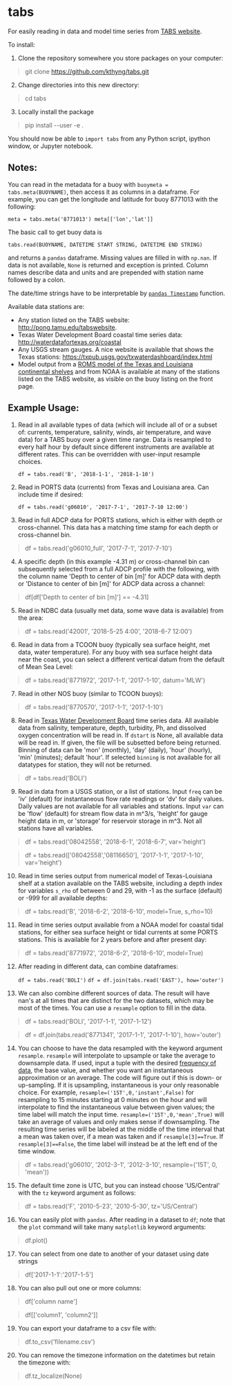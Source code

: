 # tabs
For easily reading in data and model time series from [TABS website](http://pong.tamu.edu/tabswebsite).

To install:
1. Clone the repository somewhere you store packages on your computer:
> git clone https://github.com/kthyng/tabs.git
2. Change directories into this new directory:
> cd tabs
3. Locally install the package
> pip install --user -e .

You should now be able to `import tabs` from any Python script, ipython window, or Jupyter notebook.

## Notes:

You can read in the metadata for a buoy with
`buoymeta = tabs.meta(BUOYNAME)`, then access it as columns in a dataframe. For example, you can get the longitude and latitude for buoy 8771013 with the following:

``meta = tabs.meta('8771013')
meta[['lon','lat']]``

The basic call to get buoy data is

`tabs.read(BUOYNAME, DATETIME START STRING, DATETIME END STRING)`

and returns a `pandas` dataframe. Missing values are filled in with `np.nan`. If data is not available, `None` is returned and exception is printed. Column names describe data and units and are prepended with station name followed by a colon.

The date/time strings have to be interpretable by [`pandas Timestamp`](https://pandas.pydata.org/pandas-docs/stable/generated/pandas.Timestamp.html) function.

Available data stations are:
* Any station listed on the TABS website: http://pong.tamu.edu/tabswebsite.
* Texas Water Development Board coastal time series data: http://waterdatafortexas.org/coastal
* Any USGS stream gauges. A nice website is available that shows the Texas stations: https://txpub.usgs.gov/txwaterdashboard/index.html
* Model output from a [ROMS model of the Texas and Louisiana continental shelves](http://pong.tamu.edu/tabswebsite/subpages/models.php) and from NOAA is available at many of the stations listed on the TABS website, as visible on the buoy listing on the front page.

## Example Usage:

1. Read in all available types of data (which will include all of or a subset of: currents, temperature, salinity, winds, air temperature, and wave data) for a TABS buoy over a given time range. Data is resampled to every half hour by default since different instruments are available at different rates. This can be overridden with user-input resample choices.

    `df = tabs.read('B', '2018-1-1', '2018-1-10')`

2. Read in PORTS data (currents) from Texas and Louisiana area. Can include time if desired:

    `df = tabs.read('g06010', '2017-7-1', '2017-7-10 12:00')`

3. Read in full ADCP data for PORTS stations, which is either with depth or cross-channel. This data has a matching time stamp for each depth or cross-channel bin.

> df = tabs.read('g06010_full', '2017-7-1', '2017-7-10')

4. A specific depth (in this example -4.31 m) or cross-channel bin can subsequently selected from a full ADCP profile with the following, with the column name 'Depth to center of bin [m]' for ADCP data with depth or 'Distance to center of bin [m]' for ADCP data across a channel:

> df[df['Depth to center of bin [m]'] == -4.31]

5. Read in NDBC data (usually met data, some wave data is available) from the area:

> df = tabs.read('42001', '2018-5-25 4:00', '2018-6-7 12:00')

6. Read in data from a TCOON buoy (typically sea surface height, met data, water temperature). For any buoy with sea surface height data near the coast, you can select a different vertical datum from the default of Mean Sea Level:

> df = tabs.read('8771972', '2017-1-1', '2017-1-10', datum='MLW')

7. Read in other NOS buoy (similar to TCOON buoys):

> df = tabs.read('8770570', '2017-1-1', '2017-1-10')

8. Read in [Texas Water Development Board](http://waterdatafortexas.org/coastal) time series data. All available data from salinity, temperature, depth, turbidity, Ph, and dissolved oxygen concentration will be read in. If `dstart` is None, all available data will be read in. If given, the file will be subsetted before being returned. Binning of data can be 'mon' (monthly), 'day' (daily), 'hour' (hourly), 'min' (minutes); default 'hour'. If selected `binning` is not available for all datatypes for station, they will not be returned.

> df = tabs.read('BOLI')

9. Read in data from a USGS station, or a list of stations. Input `freq` can be 'iv' (default) for instantaneous flow rate readings or 'dv' for daily values. Daily values are not available for all variables and stations. Input `var` can be 'flow' (default) for stream flow data in m^3/s, 'height' for gauge height data in m, or 'storage' for reservoir storage in m^3. Not all stations have all variables.

> df = tabs.read('08042558', '2018-6-1', '2018-6-7', var='height')

> df = tabs.read(['08042558','08116650'], '2017-1-1', '2017-1-10', var='height')

10. Read in time series output from numerical model of Texas-Louisiana shelf at a station available on the TABS website, including a depth index for variables `s_rho` of between 0 and 29, with -1 as the surface (default) or -999 for all available depths:

> df = tabs.read('B', '2018-6-2', '2018-6-10', model=True, s_rho=10)

11. Read in time series output available from a NOAA model for coastal tidal stations, for either sea surface height or tidal currents at some PORTS stations. This is available for 2 years before and after present day:

> df = tabs.read('8771972', '2018-6-2', '2018-6-10', model=True)

12. After reading in different data, can combine dataframes:

    `df = tabs.read('BOLI')`
`df = df.join(tabs.read('EAST'), how='outer')`

13. We can also combine different sources of data. The result will have nan's at all times that are distinct for the two datasets, which may be most of the times. You can use a `resample` option to fill in the data.

> df = tabs.read('BOLI', '2017-1-1', '2017-1-12')

> df = df.join(tabs.read('8771341', '2017-1-1', '2017-1-10'), how='outer')


14. You can choose to have the data resampled with the keyword argument `resample`. `resample` will interpolate to upsample or take the average to downsample data. If used, input a tuple with the desired [frequency of data](https://pandas.pydata.org/pandas-docs/stable/timeseries.html#timeseries-offset-aliases), the base value, and whether you want an instantaneous approximation or an average. The code will figure out if this is down- or up-sampling. If it is upsampling, instantaneous is your only reasonable choice. For example, `resample=('15T',0,'instant',False)` for resampling to 15 minutes starting at 0 minutes on the hour and will interpolate to find the instantaneous value between given values; the time label will match the input time. `resample=('15T',0,'mean',True)` will take an average of values and only makes sense if downsampling. The resulting time series will be labeled at the middle of the time interval that a mean was taken over, if a mean was taken and if `resample[3]==True`. If `resample[3]==False`, the time label will instead be at the left end of the time window.

> df = tabs.read('g06010', '2012-3-1', '2012-3-10', resample=('15T', 0, 'mean'))

15. The default time zone is UTC, but you can instead choose 'US/Central' with the `tz` keyword argument as follows:

> df = tabs.read('F', '2010-5-23', '2010-5-30', tz='US/Central')

16. You can easily plot with `pandas`. After reading in a dataset to `df`; note that the `plot` command will take many `matplotlib` keyword arguments:

> df.plot()

17. You can select from one date to another of your dataset using date strings

> df['2017-1-1':'2017-1-5']

18. You can also pull out one or more columns:

> df['column name']

> df[['column1', 'column2']]

19. You can export your dataframe to a csv file with:

> df.to_csv('filename.csv')

20. You can remove the timezone information on the datetimes but retain the timezone with:

> df.tz_localize(None)

